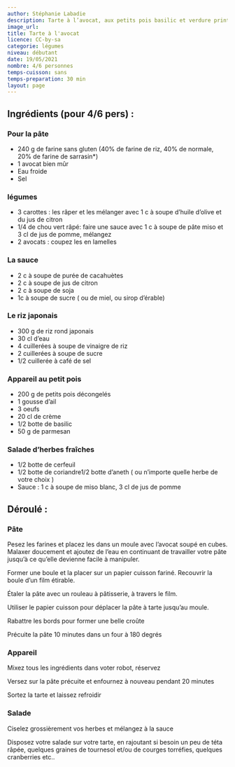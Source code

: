 ```yaml
---
author: Stéphanie Labadie
description: Tarte à l’avocat, aux petits pois basilic et verdure printanière
image_url: 
title: Tarte à l'avocat
licence: CC-by-sa
categorie: légumes
niveau: débutant
date: 19/05/2021
nombre: 4/6 personnes
temps-cuisson: sans
temps-preparation: 30 min
layout: page
---
```


## Ingrédients (pour 4/6 pers) :

### Pour la pâte

* 240 g de farine sans gluten (40% de farine de riz, 40% de normale, 20% de farine de sarrasin*)
* 1 avocat bien mûr
* Eau froide
* Sel

### légumes

* 3 carottes : les râper et les mélanger avec 1 c à soupe d’huile d’olive et du jus de citron
* 1/4 de chou vert râpé: faire une sauce avec 1 c à soupe de pâte miso et 3 cl de jus de pomme,
mélangez
* 2 avocats : coupez les en lamelles

### La sauce

* 2 c à soupe de purée de cacahuètes
* 2 c à soupe de jus de citron
* 2 c à soupe de soja
* 1c à soupe de sucre ( ou de miel, ou sirop d’érable)

### Le riz japonais

* 300 g de riz rond japonais
* 30 cl d’eau
* 4 cuillerées à soupe de vinaigre de riz
* 2 cuillerées à soupe de sucre
* 1/2 cuillerée à café de sel

### Appareil au petit pois

* 200 g de petits pois décongelés
* 1 gousse d’ail
* 3 oeufs
* 20 cl de crème
* 1/2 botte de basilic
* 50 g de parmesan

### Salade d’herbes fraîches
* 1/2 botte de cerfeuil
* 1/2 botte de coriandre1/2 botte d’aneth ( ou n’importe quelle herbe de votre choix )
* Sauce : 1 c à soupe de miso blanc, 3 cl de jus de pomme


## Déroulé :

### Pâte

Pesez les farines et placez les dans un moule avec l’avocat soupé en cubes. Malaxer doucement et
ajoutez de l’eau en continuant de travailler votre pâte jusqu’à ce qu’elle devienne facile à manipuler.

Former une boule et la placer sur un papier cuisson fariné. Recouvrir la boule d’un film étirable.

Étaler la pâte avec un rouleau à pâtisserie, à travers le film.

Utiliser le papier cuisson pour déplacer la pâte à tarte jusqu’au moule.

Rabattre les bords pour former une belle croûte

Précuite la pâte 10 minutes dans un four à 180 degrés

### Appareil

Mixez tous les ingrédients dans voter robot, réservez

Versez sur la pâte précuite et enfournez à nouveau pendant 20 minutes

Sortez la tarte et laissez refroidir

### Salade

Ciselez grossièrement vos herbes et mélangez à la sauce

Disposez votre salade sur votre tarte, en rajoutant si besoin un peu de téta râpée, quelques graines de
tournesol et/ou de courges torréfies, quelques cranberries etc..